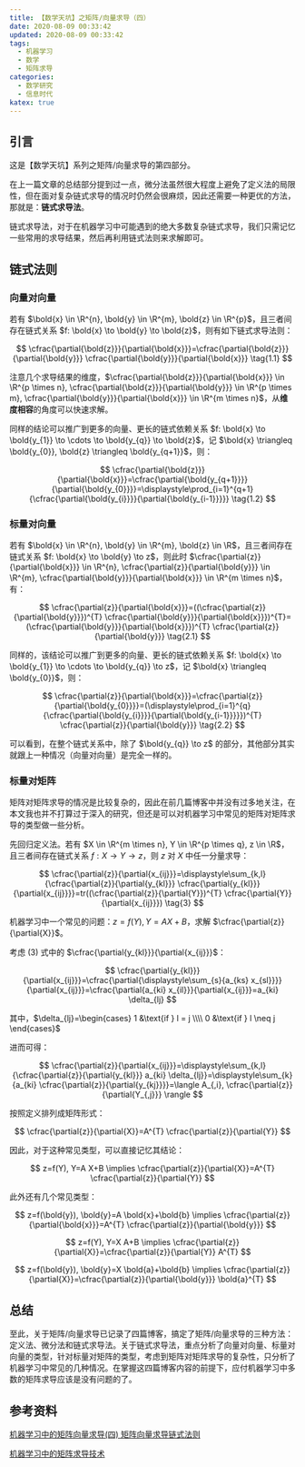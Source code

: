 ```yaml
---
title: 【数学天坑】之矩阵/向量求导（四）
date: 2020-08-09 00:33:42
updated: 2020-08-09 00:33:42
tags:
  - 机器学习
  - 数学
  - 矩阵求导
categories:
  - 数学研究
  - 信息时代
katex: true
---
```


## 引言

这是【数学天坑】系列之矩阵/向量求导的第四部分。

在上一篇文章的总结部分提到过一点，微分法虽然很大程度上避免了定义法的局限性，但在面对复杂链式求导的情况时仍然会很麻烦，因此还需要一种更优的方法，那就是：**链式求导法**。

链式求导法，对于在机器学习中可能遇到的绝大多数复杂链式求导，我们只需记忆一些常用的求导结果，然后再利用链式法则来求解即可。

<!-- more -->

## 链式法则

### 向量对向量

若有 $\bold{x} \in \R^{n}, \bold{y} \in \R^{m}, \bold{z} \in \R^{p}$，且三者间存在链式关系 $f: \bold{x} \to \bold{y} \to \bold{z}$，则有如下链式求导法则：

$$ \cfrac{\partial{\bold{z}}}{\partial{\bold{x}}}=\cfrac{\partial{\bold{z}}}{\partial{\bold{y}}} \cfrac{\partial{\bold{y}}}{\partial{\bold{x}}} \tag{1.1} $$

注意几个求导结果的维度，$\cfrac{\partial{\bold{z}}}{\partial{\bold{x}}} \in \R^{p \times n}, \cfrac{\partial{\bold{z}}}{\partial{\bold{y}}} \in \R^{p \times m}, \cfrac{\partial{\bold{y}}}{\partial{\bold{x}}} \in \R^{m \times n}$，从**维度相容**的角度可以快速求解。

同样的结论可以推广到更多的向量、更长的链式依赖关系 $f: \bold{x} \to \bold{y_{1}} \to \cdots \to \bold{y_{q}} \to \bold{z}$，记 $\bold{x} \triangleq \bold{y_{0}}, \bold{z} \triangleq \bold{y_{q+1}}$，则：

$$ \cfrac{\partial{\bold{z}}}{\partial{\bold{x}}}=\cfrac{\partial{\bold{y_{q+1}}}}{\partial{\bold{y_{0}}}}=\displaystyle\prod_{i=1}^{q+1}{\cfrac{\partial{\bold{y_{i}}}}{\partial{\bold{y_{i-1}}}}} \tag{1.2} $$

### 标量对向量

若有 $\bold{x} \in \R^{n}, \bold{y} \in \R^{m}, \bold{z} \in \R$，且三者间存在链式关系 $f: \bold{x} \to \bold{y} \to z$，则此时 $\cfrac{\partial{z}}{\partial{\bold{x}}} \in \R^{n}, \cfrac{\partial{z}}{\partial{\bold{y}}} \in \R^{m}, \cfrac{\partial{\bold{y}}}{\partial{\bold{x}}} \in \R^{m \times n}$，有：

$$ \cfrac{\partial{z}}{\partial{\bold{x}}}=((\cfrac{\partial{z}}{\partial{\bold{y}}})^{T} \cfrac{\partial{\bold{y}}}{\partial{\bold{x}}})^{T}=(\cfrac{\partial{\bold{y}}}{\partial{\bold{x}}})^{T} \cfrac{\partial{z}}{\partial{\bold{y}}} \tag{2.1} $$

同样的，该结论可以推广到更多的向量、更长的链式依赖关系 $f: \bold{x} \to \bold{y_{1}} \to \cdots \to \bold{y_{q}} \to z$，记 $\bold{x} \triangleq \bold{y_{0}}$，则：

$$ \cfrac{\partial{z}}{\partial{\bold{x}}}=\cfrac{\partial{z}}{\partial{\bold{y_{0}}}}=(\displaystyle\prod_{i=1}^{q}{\cfrac{\partial{\bold{y_{i}}}}{\partial{\bold{y_{i-1}}}}})^{T} \cfrac{\partial{z}}{\partial{\bold{y}}} \tag{2.2} $$

可以看到，在整个链式关系中，除了 $\bold{y_{q}} \to z$ 的部分，其他部分其实就跟上一种情况（向量对向量）是完全一样的。

### 标量对矩阵

矩阵对矩阵求导的情况是比较复杂的，因此在前几篇博客中并没有过多地关注，在本文我也并不打算过于深入的研究，但还是可以对机器学习中常见的矩阵对矩阵求导的类型做一些分析。

先回归定义法。若有 $X \in \R^{m \times n}, Y \in \R^{p \times q}, z \in \R$，且三者间存在链式关系 $f: X \to Y \to z$，则 $z$ 对 $X$ 中任一分量求导：

$$ \cfrac{\partial{z}}{\partial{x_{ij}}}=\displaystyle\sum_{k,l}{\cfrac{\partial{z}}{\partial{y_{kl}}} \cfrac{\partial{y_{kl}}}{\partial{x_{ij}}}}=tr((\cfrac{\partial{z}}{\partial{Y}})^{T} \cfrac{\partial{Y}}{\partial{x_{ij}}}) \tag{3} $$

机器学习中一个常见的问题：$z=f(Y), Y=A X+B$，求解 $\cfrac{\partial{z}}{\partial{X}}$。

考虑 $(3)$ 式中的 $\cfrac{\partial{y_{kl}}}{\partial{x_{ij}}}$：

$$ \cfrac{\partial{y_{kl}}}{\partial{x_{ij}}}=\cfrac{\partial{\displaystyle\sum_{s}{a_{ks} x_{sl}}}}{\partial{x_{ij}}}=\cfrac{\partial{a_{ki} x_{il}}}{\partial{x_{ij}}}=a_{ki} \delta_{lj} $$

其中，$\delta_{lj}=\begin{cases} 1 &\text{if } l = j \\\\ 0 &\text{if } l \neq j \end{cases}$

进而可得：

$$ \cfrac{\partial{z}}{\partial{x_{ij}}}=\displaystyle\sum_{k,l}{\cfrac{\partial{z}}{\partial{y_{kl}}} a_{ki} \delta_{lj}}=\displaystyle\sum_{k}{a_{ki} \cfrac{\partial{z}}{\partial{y_{kj}}}}=\langle A_{,i}, \cfrac{\partial{z}}{\partial{Y_{,j}}} \rangle $$

按照定义排列成矩阵形式：

$$ \cfrac{\partial{z}}{\partial{X}}=A^{T} \cfrac{\partial{z}}{\partial{Y}} $$

因此，对于这种常见类型，可以直接记忆其结论：

$$ z=f(Y), Y=A X+B \implies \cfrac{\partial{z}}{\partial{X}}=A^{T} \cfrac{\partial{z}}{\partial{Y}} $$

此外还有几个常见类型：

$$ z=f(\bold{y}), \bold{y}=A \bold{x}+\bold{b} \implies \cfrac{\partial{z}}{\partial{\bold{x}}}=A^{T} \cfrac{\partial{z}}{\partial{\bold{y}}} $$

$$ z=f(Y), Y=X A+B \implies \cfrac{\partial{z}}{\partial{X}}=\cfrac{\partial{z}}{\partial{Y}} A^{T} $$

$$ z=f(\bold{y}), \bold{y}=X \bold{a}+\bold{b} \implies \cfrac{\partial{z}}{\partial{X}}=\cfrac{\partial{z}}{\partial{\bold{y}}} \bold{a}^{T} $$

## 总结

至此，关于矩阵/向量求导已记录了四篇博客，搞定了矩阵/向量求导的三种方法：定义法、微分法和链式求导法。关于链式求导法，重点分析了向量对向量、标量对向量的类型，针对标量对矩阵的类型，考虑到矩阵对矩阵求导的复杂性，只分析了机器学习中常见的几种情况。在掌握这四篇博客内容的前提下，应付机器学习中多数的矩阵求导应该是没有问题的了。

## 参考资料

[机器学习中的矩阵向量求导(四) 矩阵向量求导链式法则](https://www.cnblogs.com/pinard/p/10825264.html)

[机器学习中的矩阵求导技术](https://zhuanlan.zhihu.com/p/46908990)

<!-- Q.E.D. -->